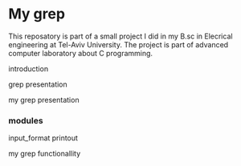 # My grep
This reposatory is part of a small project I did in my B.sc in Elecrical engineering at Tel-Aviv University. The project is part of advanced computer laboratory about C programming. 

introduction

grep presentation

my grep presentation

### modules
input_format
printout

my grep functionallity


